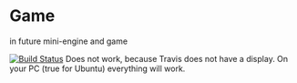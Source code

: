 # Game
in future mini-engine and game

[![Build Status](https://travis-ci.org/LumenAusf/Game.svg?branch=Dev)](https://travis-ci.org/LumenAusf/Game)
Does not work, because Travis does not have a display. On your PC (true for Ubuntu) everything will work.
